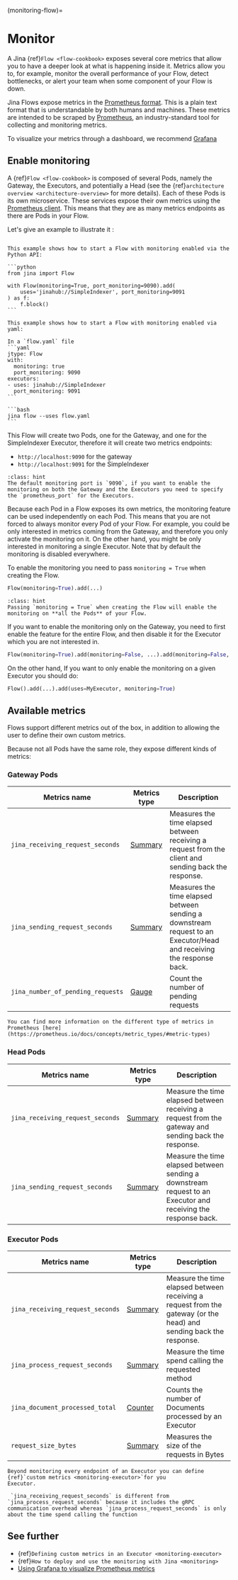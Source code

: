 (monitoring-flow)=
# Monitor
 
A Jina {ref}`Flow <flow-cookbook>` exposes several core metrics that allow you to have a deeper look
at what is happening inside it. Metrics allow you to, for example, monitor the overall performance 
of your Flow, detect bottlenecks, or alert your team when some component of your Flow is down.

Jina Flows expose metrics in the [Prometheus format](https://prometheus.io/docs/instrumenting/exposition_formats/). This is a plain text format that is understandable by both humans and machines. These metrics are intended to be scraped by
[Prometheus](https://prometheus.io/), an industry-standard tool for collecting and monitoring metrics.

To visualize your metrics through a dashboard, we recommend [Grafana](https://grafana.com/)


## Enable monitoring

A {ref}`Flow <flow-cookbook>` is composed of several Pods, namely the Gateway, the Executors, and potentially a Head (see the {ref}`architecture overview <architecture-overview>` for more details). Each of these Pods is its own microservice. These services expose their own metrics using the [Prometheus client](https://prometheus.io/docs/instrumenting/clientlibs/).
This means that they are as many metrics endpoints as there are Pods in your Flow. 

Let's give an example to illustrate it :

````{tab} via Python API

This example shows how to start a Flow with monitoring enabled via the Python API:

```python
from jina import Flow

with Flow(monitoring=True, port_monitoring=9090).add(
    uses='jinahub://SimpleIndexer', port_monitoring=9091
) as f:
    f.block()
```
````

````{tab} via YAML
This example shows how to start a Flow with monitoring enabled via yaml:

In a `flow.yaml` file
```yaml
jtype: Flow
with:
  monitoring: true
  port_monitoring: 9090
executors:
- uses: jinahub://SimpleIndexer
  port_monitoring: 9091
```

```bash
jina flow --uses flow.yaml
```
````

This Flow will create two Pods, one for the Gateway, and one for the SimpleIndexer Executor, therefore it will create two 
metrics endpoints:

* `http://localhost:9090` for the gateway
* `http://localhost:9091` for the SimpleIndexer

````{admonition} Default Monitoring port
:class: hint
The default monitoring port is `9090`, if you want to enable the monitoring on both the Gateway and the Executors you need to specify
the `prometheus_port` for the Executors. 
````


Because each Pod in a Flow exposes its own metrics, the monitoring feature can be used independently on each Pod.
This means that you are not forced to always monitor every Pod of your Flow. For example, you could be only interested in
metrics coming from the Gateway, and therefore you only activate the monitoring on it. On the other hand, you might be only
interested in monitoring a single Executor. Note that by default the monitoring is disabled everywhere.

To enable the monitoring you need to pass `monitoring = True` when creating the Flow.
```python
Flow(monitoring=True).add(...)
```

````{admonition} Enabling Flow
:class: hint
Passing `monitoring = True` when creating the Flow will enable the monitoring on **all the Pods** of your Flow. 
````

If you want to enable the monitoring only on the Gateway, you need to first enable the feature for the entire Flow, and then disable it for the Executor which you are not interested in.

```python
Flow(monitoring=True).add(monitoring=False, ...).add(monitoring=False, ...)
```

On the other hand, If you want to only enable the monitoring on a given Executor you should do:
```python
Flow().add(...).add(uses=MyExecutor, monitoring=True)
```

## Available metrics

Flows support different metrics out of the box, in addition to allowing the user to define their own custom metrics.

Because not all Pods have the same role, they expose different kinds of metrics:



### Gateway Pods

| Metrics name                        | Metrics type                                                         | Description                                                                                                         |
|-------------------------------------|----------------------------------------------------------------------|---------------------------------------------------------------------------------------------------------------------|
| `jina_receiving_request_seconds`    | [Summary](https://prometheus.io/docs/concepts/metric_types/#summary) | Measures the time elapsed between receiving a request from the client and sending back the response.                |
| `jina_sending_request_seconds`      | [Summary](https://prometheus.io/docs/concepts/metric_types/#summary) | Measures the time elapsed between sending a downstream request to an Executor/Head and receiving the response back. |
| `jina_number_of_pending_requests`       | [Gauge](https://prometheus.io/docs/concepts/metric_types/#gauge)     | Count the number of pending requests                                                                                |


```{seealso} 
You can find more information on the different type of metrics in Prometheus [here](https://prometheus.io/docs/concepts/metric_types/#metric-types)
```

### Head Pods

| Metrics name                       | Metrics type                                                          | Description                                                                                                     |
|------------------------------------|-----------------------------------------------------------------------|-----------------------------------------------------------------------------------------------------------------|
| `jina_receiving_request_seconds`   | [Summary](https://prometheus.io/docs/concepts/metric_types/#summary)  | Measure the time elapsed between receiving a request from the gateway and sending back the response.        |
| `jina_sending_request_seconds`     | [Summary](https://prometheus.io/docs/concepts/metric_types/#summary)  | Measure the time elapsed between sending a downstream request to an Executor and receiving the response back.   |

### Executor Pods

| Metrics name                     | Metrics type                                                         | Description                                                                                                           |
|----------------------------------|----------------------------------------------------------------------|-----------------------------------------------------------------------------------------------------------------------|
| `jina_receiving_request_seconds` | [Summary](https://prometheus.io/docs/concepts/metric_types/#summary) | Measure the time elapsed between receiving a request from the gateway (or the head) and sending back the response. |
| `jina_process_request_seconds`   | [Summary](https://prometheus.io/docs/concepts/metric_types/#summary) | Measure the time spend calling the requested method                                                                   |
| `jina_document_processed_total`  | [Counter](https://prometheus.io/docs/concepts/metric_types/#counter) | Counts the number of Documents processed by an Executor                                                                 |
| `request_size_bytes`             | [Summary](https://prometheus.io/docs/concepts/metric_types/#summary) | Measures the size of the requests in Bytes



```{seealso} 
Beyond monitoring every endpoint of an Executor you can define {ref}`custom metrics <monitoring-executor>`for you 
Executor. 
```

```{hint} 
 `jina_receiving_request_seconds` is different from `jina_process_request_seconds` because it includes the gRPC communication overhead whereas `jina_process_request_seconds` is only about the time spend calling the function 
```

## See further

- {ref}`Defining custom metrics in an Executor <monitoring-executor>`
- {ref}`How to deploy and use the monitoring with Jina <monitoring>`
- [Using Grafana to visualize Prometheus metrics](https://grafana.com/docs/grafana/latest/getting-started/getting-started-prometheus/)

